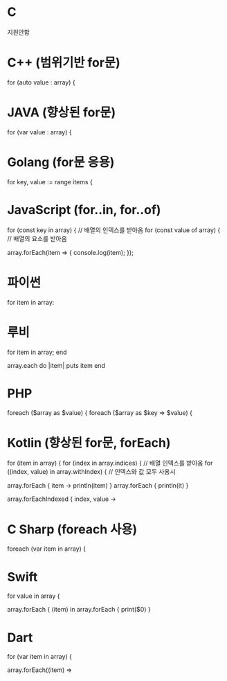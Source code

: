 # C
지원안함

# C++ (범위기반 for문)
for (auto value : array) {

# JAVA (향상된 for문)
for (var value : array) {

# Golang (for문 응용)
for key, value := range items {

# JavaScript (for..in, for..of)
for (const key in array) {    // 배열의 인덱스를 받아옴
for (const value of array) {  // 배열의 요소를 받아옴

array.forEach(item => {
    console.log(item);
});

# 파이썬
for item in array:

# 루비
for item in array; end

array.each do |item|
    puts item
end

# PHP
foreach ($array as $value) {
foreach ($array as $key => $value) {

# Kotlin (향상된 for문, forEach)
for (item in array) {
for (index in array.indices) {  // 배열 인덱스를 받아옴
for ((index, value) in array.withIndex) {  // 인덱스와 값 모두 사용시

array.forEach { item -> println(item) }
array.forEach { println(it) }

array.forEachIndexed { index, value ->

# C Sharp (foreach 사용)
foreach (var item in array) {

# Swift
for value in array {

array.forEach { (item) in
array.forEach { print($0) }

# Dart
for (var item in array) {

array.forEach((item) =>
